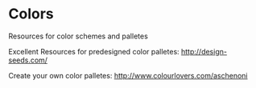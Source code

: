 Colors
======

Resources for color schemes and palletes

Excellent Resources for predesigned color palletes:
http://design-seeds.com/

Create your own color palletes:
http://www.colourlovers.com/aschenoni
